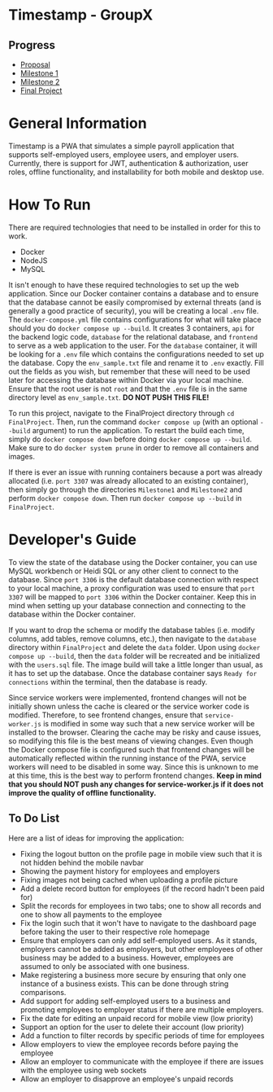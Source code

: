 # Timestamp - GroupX
## Progress
- [Proposal](Proposal/README.md)
- [Milestone 1](Milestone1/README.md)
- [Milestone 2](Milestone2/README.md)
- [Final Project](FinalProject/README.md)

# General Information
Timestamp is a PWA that simulates a simple payroll application that supports self-employed users, employee users, and employer users. Currently, there is support for JWT, authentication & authorization, user roles, offline functionality, and installability for both mobile and desktop use. 

# How To Run
There are required technologies that need to be installed in order for this to work.

- Docker
- NodeJS
- MySQL 

It isn't enough to have these required technologies to set up the web application. Since our Docker container contains a database and to ensure that the database cannot be easily compromised by external threats (and is generally a good practice of security), you will be creating a local ``.env`` file. The ``docker-compose.yml`` file contains configurations for what will take place should you do ``docker compose up --build``. It creates 3 containers, ``api`` for the backend logic code, ``database`` for the relational database, and ``frontend`` to serve as a web application to the user. For the ``database`` container, it will be looking for a ``.env`` file which contains the configurations needed to set up the database. Copy the ``env_sample.txt`` file and rename it to ``.env`` exactly. Fill out the fields as you wish, but remember that these will need to be used later for accessing the database within Docker via your local machine. Ensure that the root user is not ``root`` and that the ``.env`` file is in the same directory level as ``env_sample.txt``. **DO NOT PUSH THIS FILE!**

To run this project, navigate to the FinalProject directory through ``cd FinalProject``. Then, run the command ``docker compose up`` (with an optional ``--build`` argument) to run the application. To restart the build each time, simply do ``docker compose down`` before doing ``docker compose up --build``. Make sure to do ``docker system prune`` in order to remove all containers and images.

If there is ever an issue with running containers because a port was already allocated (i.e. ``port 3307`` was already allocated to an existing container), then simply go through the directories ``Milestone1`` and ``Milestone2`` and perform ``docker compose down``. Then run ``docker compose up --build`` in ``FinalProject``.

# Developer's Guide
To view the state of the database using the Docker container, you can use MySQL workbench or Heidi SQL or any other client to connect to the database. Since ``port 3306`` is the default database connection with respect to your local machine, a proxy configuration was used to ensure that ``port 3307`` will be mapped to ``port 3306`` within the Docker container. Keep this in mind when setting up your database connection and connecting to the database within the Docker container.

If you want to drop the schema or modify the database tables (i.e. modify columns, add tables, remove columns, etc.), then navigate to the ``database`` directory within ``FinalProject`` and delete the ``data`` folder. Upon using ``docker compose up --build``, then the ``data`` folder will be recreated and be initialized with the ``users.sql`` file. The image build will take a little longer than usual, as it has to set up the database. Once the database container says ``Ready for connections`` within the terminal, then the database is ready.

Since service workers were implemented, frontend changes will not be initially shown unless the cache is cleared or the service worker code is modified. Therefore, to see frontend changes, ensure that ``service-worker.js`` is modified in some way such that a new service worker will be installed to the browser. Clearing the cache may be risky and cause issues, so modifying this file is the best means of viewing changes. Even though the Docker compose file is configured such that frontend changes will be automatically reflected within the running instance of the PWA, service workers will need to be disabled in some way. Since this is unknown to me at this time, this is the best way to perform frontend changes. **Keep in mind that you should NOT push any changes for service-worker.js if it does not improve the quality of offline functionality.**

## To Do List
Here are a list of ideas for improving the application:

- Fixing the logout button on the profile page in mobile view such that it is not hidden behind the mobile navbar
- Showing the payment history for employees and employers
- Fixing images not being cached when uploading a profile picture
- Add a delete record button for employees (if the record hadn't been paid for)
- Split the records for employees in two tabs; one to show all records and one to show all payments to the employee
- Fix the login such that it won't have to navigate to the dashboard page before taking the user to their respective role homepage
- Ensure that employers can only add self-employed users. As it stands, employers cannot be added as employers, but other employees of other business may be added to a business. However, employees are assumed to only be associated with one business.
- Make registering a business more secure by ensuring that only one instance of a business exists. This can be done through string comparisons.
- Add support for adding self-employed users to a business and promoting employees to employer status if there are multiple employers.
- Fix the date for editing an unpaid record for mobile view (low priority)
- Support an option for the user to delete their account (low priority)
- Add a function to filter records by specific periods of time for employees
- Allow employers to view the employee records before paying the employee
- Allow an employer to communicate with the employee if there are issues with the employee using web sockets
- Allow an employer to disapprove an employee's unpaid records
